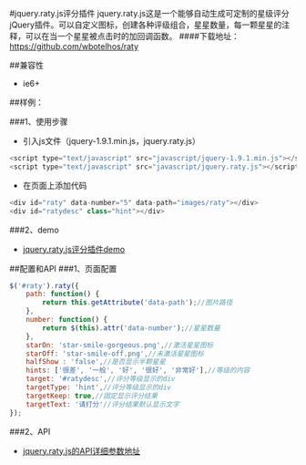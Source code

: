 ﻿#jquery.raty.js评分插件
    jquery.raty.js这是一个能够自动生成可定制的星级评分jQuery插件。可以自定义图标，创建各种评级组合，星星数量，每一颗星星的注释，可以在当一个星星被点击时的加回调函数。
####下载地址：https://github.com/wbotelhos/raty

##兼容性
* ie6+

##样例：

###1、使用步骤
* 引入js文件（jquery-1.9.1.min.js，jquery.raty.js）
```javascript
<script type="text/javascript" src="javascript/jquery-1.9.1.min.js"></script>
<script type="text/javascript" src="javascript/jquery.raty.js"></script>
```
* 在页面上添加代码
```javascript
<div id="raty" data-number="5" data-path="images/raty"></div>
<div id="ratydesc" class="hint"></div>
```

###2、demo
* [jquery.raty.js评分插件demo](http://192.168.14.97:8080/acc/plugin/raty)

##配置和API
###1、页面配置
```javascript
$('#raty').raty({
    path: function() {
        return this.getAttribute('data-path');//图片路径
    },
    number: function() {
        return $(this).attr('data-number');//星星数量
	},
	starOn: 'star-smile-gorgeous.png',//激活星星图标
	starOff: 'star-smile-off.png',//未激活星星图标
	halfShow : 'false',//是否显示半颗星星
	hints: ['很差', '一般', '好', '很好', '非常好'],//等级的内容
	target: '#ratydesc',//评分等级显示的div
	targetType: 'hint',//评分等级显示的div
	targetKeep: true,//固定显示评分结果
	targetText: '请打分'//评分结果默认显示文字
});
```

###2、API
* [jquery.raty.js的API详细参数地址](http://bookshadow.com/weblog/2014/08/16/jquery-raty-star-plugin/)







